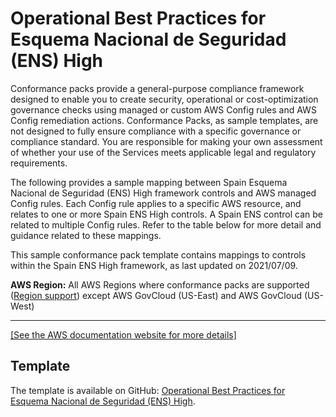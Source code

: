 # Operational Best Practices for Esquema Nacional de Seguridad \(ENS\) High<a name="operational-best-practices-for-ens_high"></a>

Conformance packs provide a general\-purpose compliance framework designed to enable you to create security, operational or cost\-optimization governance checks using managed or custom AWS Config rules and AWS Config remediation actions\. Conformance Packs, as sample templates, are not designed to fully ensure compliance with a specific governance or compliance standard\. You are responsible for making your own assessment of whether your use of the Services meets applicable legal and regulatory requirements\.

The following provides a sample mapping between Spain Esquema Nacional de Seguridad \(ENS\) High framework controls and AWS managed Config rules\. Each Config rule applies to a specific AWS resource, and relates to one or more Spain ENS High controls\. A Spain ENS control can be related to multiple Config rules\. Refer to the table below for more detail and guidance related to these mappings\.

This sample conformance pack template contains mappings to controls within the Spain ENS High framework, as last updated on 2021/07/09\.

**AWS Region:** All AWS Regions where conformance packs are supported \([Region support](https://docs.aws.amazon.com/config/latest/developerguide/conformance-packs.html#conformance-packs-regions)\) except AWS GovCloud \(US\-East\) and AWS GovCloud \(US\-West\)


****  
[\[See the AWS documentation website for more details\]](http://docs.aws.amazon.com/config/latest/developerguide/operational-best-practices-for-ens_high.html)

## Template<a name="ens_high-conformance-pack-sample"></a>

The template is available on GitHub: [Operational Best Practices for Esquema Nacional de Seguridad \(ENS\) High](https://github.com/awslabs/aws-config-rules/blob/master/aws-config-conformance-packs/Operational-Best-Practices-for-CCN-ENS-High.yaml)\.